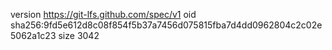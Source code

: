 version https://git-lfs.github.com/spec/v1
oid sha256:9fd5e612d8c08f854f5b37a7456d075815fba7d4dd0962804c2c02e5062a1c23
size 3042
